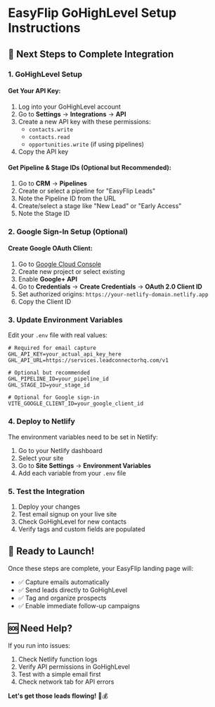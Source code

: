# EasyFlip GoHighLevel Setup Instructions

## 🎯 **Next Steps to Complete Integration**

### 1. **GoHighLevel Setup**

#### Get Your API Key:
1. Log into your GoHighLevel account
2. Go to **Settings** → **Integrations** → **API**
3. Create a new API key with these permissions:
   - `contacts.write`
   - `contacts.read` 
   - `opportunities.write` (if using pipelines)
4. Copy the API key

#### Get Pipeline & Stage IDs (Optional but Recommended):
1. Go to **CRM** → **Pipelines**
2. Create or select a pipeline for "EasyFlip Leads"
3. Note the Pipeline ID from the URL
4. Create/select a stage like "New Lead" or "Early Access"
5. Note the Stage ID

### 2. **Google Sign-In Setup (Optional)**

#### Create Google OAuth Client:
1. Go to [Google Cloud Console](https://console.cloud.google.com)
2. Create new project or select existing
3. Enable **Google+ API**
4. Go to **Credentials** → **Create Credentials** → **OAuth 2.0 Client ID**
5. Set authorized origins: `https://your-netlify-domain.netlify.app`
6. Copy the Client ID

### 3. **Update Environment Variables**

Edit your `.env` file with real values:

```env
# Required for email capture
GHL_API_KEY=your_actual_api_key_here
GHL_API_URL=https://services.leadconnectorhq.com/v1

# Optional but recommended
GHL_PIPELINE_ID=your_pipeline_id
GHL_STAGE_ID=your_stage_id

# Optional for Google sign-in
VITE_GOOGLE_CLIENT_ID=your_google_client_id
```

### 4. **Deploy to Netlify**

The environment variables need to be set in Netlify:

1. Go to your Netlify dashboard
2. Select your site
3. Go to **Site Settings** → **Environment Variables**
4. Add each variable from your `.env` file

### 5. **Test the Integration**

1. Deploy your changes
2. Test email signup on your live site
3. Check GoHighLevel for new contacts
4. Verify tags and custom fields are populated

## 🚀 **Ready to Launch!**

Once these steps are complete, your EasyFlip landing page will:
- ✅ Capture emails automatically
- ✅ Send leads directly to GoHighLevel
- ✅ Tag and organize prospects
- ✅ Enable immediate follow-up campaigns

## 🆘 **Need Help?**

If you run into issues:
1. Check Netlify function logs
2. Verify API permissions in GoHighLevel
3. Test with a simple email first
4. Check network tab for API errors

**Let's get those leads flowing!** 📧💰